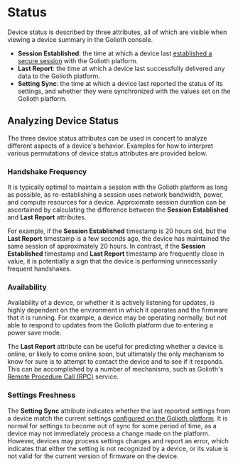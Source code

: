 # Status

Device status is described by three attributes, all of which are visible when
viewing a device summary in the Golioth console.

- **Session Established**: the time at which a device last [established a secure
  session](/device-management/authentication) with the Golioth platform.
- **Last Report**: the time at which a device last successfully delivered any
  data to the Golioth platform.
- **Setting Sync**: the time at which a device last reported the status of its
  settings, and whether they were synchronized with the values set on the
  Golioth platform.

## Analyzing Device Status

The three device status attributes can be used in concert to analyze different
aspects of a device's behavior. Examples for how to interpret various
permutations of device status attributes are provided below.

### Handshake Frequency

It is typically optimal to maintain a session with the Golioth platform as long
as possible, as re-establishing a session uses network bandwidth, power, and
compute resources for a device. Approximate session duration can be ascertained
by calculating the difference between the **Session Established** and **Last
Report** attributes.

For example, if the **Session Established** timestamp is 20 hours old, but the
**Last Report** timestamp is a few seconds ago, the device has maintained the
same session of approximately 20 hours. In contrast, if the **Session
Established** timestamp and **Last Report** timestamp are frequently close in
value, it is potentially a sign that the device is performing unnecessarily
frequent handshakes.

### Availability

Availability of a device, or whether it is actively listening for updates, is
highly dependent on the environment in which it operates and the firmware that
it is running. For example, a device may be operating normally, but not able to
respond to updates from the Golioth platform due to entering a power save mode.

The **Last Report** attribute can be useful for predicting whether a device is
online, or likely to come online soon, but ultimately the only mechanism to know
for sure is to attempt to contact the device and to see if it responds. This can
be accomplished by a number of mechanisms, such as Golioth's [Remote Procedure
Call (RPC)](/device-management/rpc) service.

### Settings Freshness

The **Setting Sync** attribute indicates whether the last reported settings from
a device match the current settings [configured on the Golioth
platform](/device-management/settings). It is normal for settings to become out
of sync for some period of time, as a device may not immediately process a
change made on the platform. However, devices may process settings changes and
report an error, which indicates that either the setting is not recognized by a
device, or its value is not valid for the current version of firmware on the
device.
